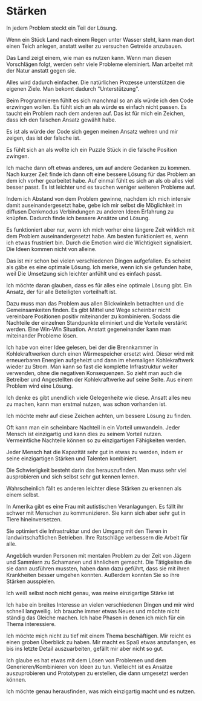 # Stärken

In jedem Problem steckt ein Teil der Lösung.

Wenn ein Stück Land nach einem Regen unter Wasser steht, kann man dort einen Teich anlegen, anstatt weiter zu versuchen Getreide anzubauen.

Das Land zeigt einem, wie man es nutzen kann. Wenn man diesen Vorschlägen folgt, werden sehr viele Probleme eleminiert. Man arbeitet mit der Natur anstatt gegen sie.

Alles wird dadurch einfacher. Die natürlichen Prozesse unterstützen die eigenen Ziele. Man bekomt dadurch "Unterstützung".

Beim Programmieren fühlt es sich manchmal so an als würde ich den Code erzwingen wollen. Es fühlt sich an als würde es einfach nicht passen. Es taucht ein Problem nach dem anderen auf. Das ist für mich ein Zeichen, dass ich den falschen Ansatz gewählt habe.

Es ist als würde der Code sich gegen meinen Ansatz wehren und mir zeigen, das ist der falsche ist.

Es fühlt sich an als wollte ich ein Puzzle Stück in die falsche Position zwingen.

Ich mache dann oft etwas anderes, um auf andere Gedanken zu kommen. Nach kurzer Zeit finde ich dann oft eine bessere Lösung für das Problem an dem ich vorher gearbeitet habe. Auf einmal fühlt es sich an als ob alles viel besser passt. Es ist leichter und es tauchen weniger weiteren Probleme auf.

Indem ich Abstand von dem Problem gewinne, nachdem ich mich intensiv damit auseinandergesetzt habe, gebe ich mir selbst die Möglichkeit im diffusen Denkmodus Verbindungen zu anderen Ideen Erfahrung zu knüpfen. Dadurch finde ich bessere Ansätze und Lösung.

Es funktioniert aber nur, wenn ich mich vorher eine längere Zeit wirklich mit dem Problem auseinandergesetzt habe. Am besten funktioniert es, wenn ich etwas frustriert bin. Durch die Emotion wird die Wichtigkeit signalisiert. Die Ideen kommen nicht von alleine.

Das ist mir schon bei vielen verschiedenen Dingen aufgefallen. Es scheint als gäbe es eine optimale Lösung. Ich merke, wenn ich sie gefunden habe, weil Die Umsetzung sich leichter anfühlt und es einfach passt.

Ich möchte daran glauben, dass es für alles eine optimale Lösung gibt. Ein Ansatz, der für alle Beteiligten vorteilhaft ist.

Dazu muss man das Problem aus allen Blickwinkeln betrachten und die Gemeinsamkeiten finden. Es gibt Mittel und Wege scheinbar nicht vereinbare Positionen positiv miteinander zu kombinieren. Sodass die Nachteile der einzelnen Standpunkte eliminiert und die Vorteile verstärkt werden. Eine Win-Win Situation. Anstatt gegeneinander kann man miteinander Probleme lösen.

Ich habe von einer Idee gelesen, bei der die Brennkammer in Kohlekraftwerken durch einen Wärmespeicher ersetzt wird. Dieser wird mit erneuerbaren Energien aufgeheizt und dann im ehemaligen Kohlekraftwerk wieder zu Strom. Man kann so fast die komplette Infrastruktur weiter verwenden, ohne die negativen Konsequenzen. So zieht man auch die Betreiber und Angestellten der Kohlekraftwerke auf seine Seite. Aus einem Problem wird eine Lösung.

Ich denke es gibt unendlich viele Gelegenheite wie diese. Ansatt alles neu zu machen, kann man erstmal nutzen, was schon vorhanden ist.

Ich möchte mehr auf diese Zeichen achten, um bessere Lösung zu finden.

Oft kann man ein scheinbare Nachteil in ein Vorteil umwandeln. Jeder Mensch ist einzigartig und kann dies zu seinem Vorteil nutzen. Vermeintliche Nachteile können so zu einzigartigen Fähigkeiten werden.

Jeder Mensch hat die Kapazität sehr gut in etwas zu werden, indem er seine einzigartigen Stärken und Talenten kombiniert.

Die Schwierigkeit besteht darin das herauszufinden. Man muss sehr viel ausprobieren und sich selbst sehr gut kennen lernen.

Wahrscheinlich fällt es anderen leichter diese Stärken zu erkennen als einem selbst.

In Amerika gibt es eine Frau mit autistischen Veranlagungen. Es fällt ihr schwer mit Menschen zu kommunizieren. Sie kann sich aber sehr gut in Tiere hineinversetzen. 

Sie optimiert die Infrastruktur und den Umgang mit den Tieren in landwirtschaftlichen Betrieben. Ihre Ratschläge verbessern die Arbeit für alle.

Angeblich wurden Personen mit mentalen Problem zu der Zeit von Jägern und Sammlern zu Schamanen und ähnlichem gemacht. Die Tätigkeiten die sie dann ausführen mussten, haben dann dazu geführt, dass sie mit ihren Krankheiten besser umgehen konnten. Außerdem konnten Sie so  ihre Stärken ausspielen.

Ich weiß selbst noch nicht genau, was meine einzigartige Stärke ist

Ich habe ein breites Interesse an vielen verschiedenen Dingen und mir wird schnell langweilig. Ich brauche immer etwas Neues und möchte nicht ständig das Gleiche machen. Ich habe Phasen in denen ich mich für ein Thema interessiere. 

Ich möchte mich nicht zu tief mit einem Thema beschäftigen. Mir reicht es einen groben Überblick zu haben. Mir macht es Spaß etwas anzufangen, es bis ins letzte Detail auszuarbeiten, gefällt mir aber nicht so gut.

Ich glaube es hat etwas mit dem Lösen von Problemen und dem Generieren/Kombinieren von Ideen zu tun. Vielleicht ist es Ansätze auszuprobieren und Prototypen zu erstellen, die dann umgesetzt werden können.

Ich möchte genau herausfinden, was mich einzigartig macht und es nutzen.
